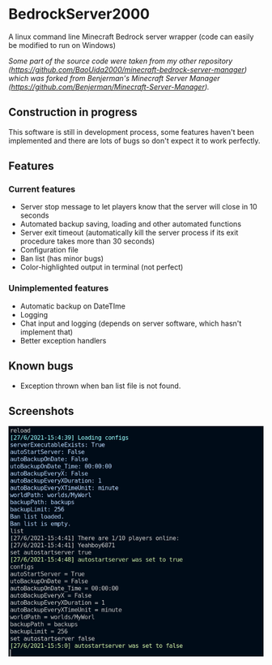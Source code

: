 # BedrockServer2000

A linux command line Minecraft Bedrock server wrapper (code can easily be modified to run on Windows)

_Some part of the source code were taken from my other repository (<https://github.com/BaoUida2000/minecraft-bedrock-server-manager>) which was forked from Benjerman's Minecraft Server Manager (<https://github.com/Benjerman/Minecraft-Server-Manager>)._

## Construction in progress

This software is still in development process, some features haven't been implemented and there are lots of bugs so don't expect it to work perfectly.

## Features

### Current features

- Server stop message to let players know that the server will close in 10 seconds
- Automated backup saving, loading and other automated functions
- Server exit timeout (automatically kill the server process if its exit procedure takes more than 30 seconds)
- Configuration file
- Ban list (has minor bugs)
- Color-highlighted output in terminal (not perfect)

### Unimplemented features

- Automatic backup on DateTIme
- Logging
- Chat input and logging (depends on server software, which hasn't implement that)
- Better exception handlers

## Known bugs

- Exception thrown when ban list file is not found.

## Screenshots

![app_screenshot](resources/screenshots/app_screenshot.png)
